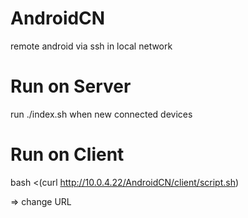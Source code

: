 # AndroidCN

remote android via ssh in local network

# Run on Server

run ./index.sh when new connected devices

# Run on Client

bash <(curl http://10.0.4.22/AndroidCN/client/script.sh)

=> change URL
